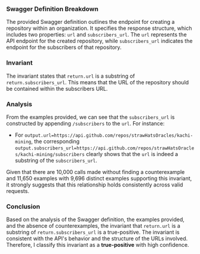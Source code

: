 ### Swagger Definition Breakdown
The provided Swagger definition outlines the endpoint for creating a repository within an organization. It specifies the response structure, which includes two properties: `url` and `subscribers_url`. The `url` represents the API endpoint for the created repository, while `subscribers_url` indicates the endpoint for the subscribers of that repository.

### Invariant
The invariant states that `return.url` is a substring of `return.subscribers_url`. This means that the URL of the repository should be contained within the subscribers URL.

### Analysis
From the examples provided, we can see that the `subscribers_url` is constructed by appending `/subscribers` to the `url`. For instance:
- For `output.url=https://api.github.com/repos/strawHatsOracles/kachi-mining`, the corresponding `output.subscribers_url=https://api.github.com/repos/strawHatsOracles/kachi-mining/subscribers` clearly shows that the `url` is indeed a substring of the `subscribers_url`.

Given that there are 10,000 calls made without finding a counterexample and 11,650 examples with 9,696 distinct examples supporting this invariant, it strongly suggests that this relationship holds consistently across valid requests.

### Conclusion
Based on the analysis of the Swagger definition, the examples provided, and the absence of counterexamples, the invariant that `return.url` is a substring of `return.subscribers_url` is a true-positive. The invariant is consistent with the API's behavior and the structure of the URLs involved. Therefore, I classify this invariant as a **true-positive** with high confidence.
